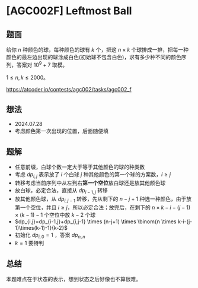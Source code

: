 # [AGC002F] Leftmost Ball

## 题面

给你 $n$ 种颜色的球，每种颜色的球有 $k$ 个，把这 $n\times k$ 个球排成一排，把每一种颜色的最左边出现的球涂成白色(初始球不包含白色)，求有多少种不同的颜色序列，答案对 $10^9+7$ 取模。

$1\leq n, k\leq 2000$。

https://atcoder.jp/contests/agc002/tasks/agc002_f

## 想法

- 2024.07.28
- 考虑颜色第一次出现的位置，后面随便填

## 题解

- 任意前缀，白球个数一定大于等于其他颜色的球的种类数
- 考虑 $dp_{i,j}$ 表示放了 $i$ 个白球 $j$ 种其他颜色的第一个球的方案数，$i \geq j$
- 转移考虑当前序列中从左到右**第一个空位**放白球还是放其他颜色球
- 放白球，必定合法，直接从 $dp_{i-1,j}$ 转移
- 放其他颜色球，从 $dp_{i,j-1}$ 转移，先从剩下的 $n-j+1$ 种选一种颜色，由于放第一个空位，并且 $i \geq j$，所以必定合法；放完后，在剩下的 $n \times k-i-(j-1)\times(k-1)-1$ 个空位中放 $k-2$ 个球
- $dp_{i,j}=dp_{i-1,j}+dp_{i,j-1} \times (n-j+1) \times \binom{n \times k-i-(j-1)\times(k-1)-1}{k-2}$ 
- 初始化 $dp_{i,0}=1$ ，答案 $dp_{n,n}$
- $k=1$ 要特判

## 总结

本题难点在于状态的表示，想到状态之后好像也不算很难。